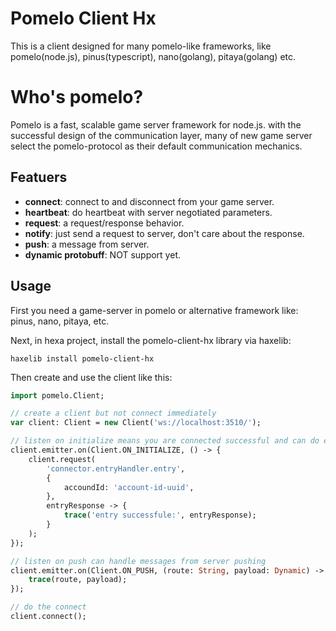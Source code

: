 # Pomelo Client Hx

This is a client designed for many pomelo-like frameworks, like pomelo(node.js), pinus(typescript), nano(golang), pitaya(golang) etc.

# Who's pomelo?

Pomelo is a fast, scalable game server framework for node.js.
with the successful design of the communication layer, many of new game server select the pomelo-protocol as their default communication mechanics.

## Featuers

- **connect**: connect to and disconnect from your game server.
- **heartbeat**: do heartbeat with server negotiated parameters.
- **request**: a request/response behavior.
- **notify**: just send a request to server, don't care about the response.
- **push**: a message from server.
- **dynamic protobuff**: NOT support yet.

## Usage

First you need a game-server in pomelo or alternative framework like: pinus, nano, pitaya, etc.

Next, in hexa project, install the pomelo-client-hx library via haxelib:

```shell
haxelib install pomelo-client-hx
```

Then create and use the client like this:

```haxe
import pomelo.Client;

// create a client but not connect immediately
var client: Client = new Client('ws://localhost:3510/');

// listen on initialize means you are connected successful and can do every request you want now
client.emitter.on(Client.ON_INITIALIZE, () -> {
    client.request(
        'connector.entryHandler.entry',
        {
            accoundId: 'account-id-uuid',
        },
        entryResponse -> {
            trace('entry successfule:', entryResponse);
        }
    );
});

// listen on push can handle messages from server pushing
client.emitter.on(Client.ON_PUSH, (route: String, payload: Dynamic) -> {
    trace(route, payload);
});

// do the connect
client.connect();
```
